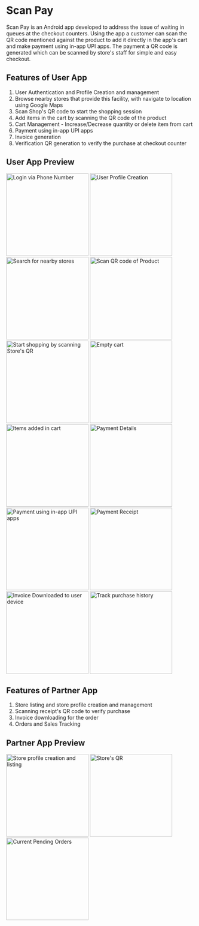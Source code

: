 # Scan Pay #
Scan Pay is an Android app developed to address the issue of waiting in queues at the checkout counters. Using the app a customer can scan the QR code mentioned against the product to add it directly in the app's cart and make payment using in-app UPI apps. The payment a QR code is generated which can be scanned by store's staff for simple and easy checkout.

## Features of User App ##
1. User Authentication and Profile Creation and management
2. Browse nearby stores that provide this facility, with navigate to location using Google Maps
3. Scan Shop's QR code to start the shopping session
4. Add items in the cart by scanning the QR code of the product
5. Cart Management - Increase/Decrease quantity or delete item from cart
6. Payment using in-app UPI apps
7. Invoice generation
8. Verification QR generation to verify the purchase at checkout counter

## User App Preview ##
<img src="./Screenshots/login.jpg" alt="Login via Phone Number" width=220/> <img src="./Screenshots/user_profile.jpg" alt="User Profile Creation" width=220/>
<img src="./Screenshots/search_stores.jpg" alt="Search for nearby stores" width=220/>
<img src="./Screenshots/product_scan.jpg" alt="Scan QR code of Product" width=220/>
<img src="./Screenshots/cart_main.jpg" alt="Start shopping by scanning Store's QR" width=220/>
<img src="./Screenshots/empty_cart.jpg" alt="Empty cart" width=220/>
<img src="./Screenshots/cart_items.jpg" alt="Items added in cart" width=220/>
<img src="./Screenshots/payment_screen.jpg" alt="Payment Details" width=220/>
<img src="./Screenshots/payment_upi.jpg" alt="Payment using in-app UPI apps" width=220/>
<img src="./Screenshots/payment_receipt.jpg" alt="Payment Receipt" width=220/>
<img src="./Screenshots/invoice.jpg" alt="Invoice Downloaded to user device" width=220/>
<img src="./Screenshots/purchase_history.jpg" alt="Track purchase history" width=220/>

## Features of Partner App ##
1. Store listing and store profile creation and management
2. Scanning receipt's QR code to verify purchase
3. Invoice downloading for the order
4. Orders and Sales Tracking

## Partner App Preview ##

<img src="./Screenshots/store_listing.jpg" alt="Store profile creation and listing" width=220/> <img src="./Screenshots/store_qr.jpg" alt="Store's QR" width=220/>
<img src="./Screenshots/pending_orders.jpg" alt="Current Pending Orders" width=220/>
